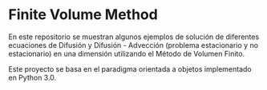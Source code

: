 # Finite Volume Method 

En este repositorio se muestran algunos ejemplos de solución de diferentes ecuaciones de Difusión y Difusión - Advección (problema estacionario y no estacionario) en una dimensión utilizando el Método de Volumen Finito.

Este proyecto se basa en el paradigma orientada a objetos implementado en Python 3.0.
